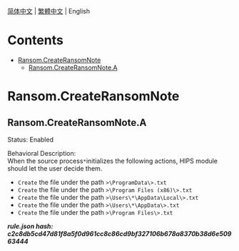 


  
[简体中文](README.md) | [繁體中文](README_zh_tw.md) | English  
  

Contents
========

* [Ransom.CreateRansomNote](#ransomcreateransomnote)
	* [Ransom.CreateRansomNote.A](#ransomcreateransomnotea)

# Ransom.CreateRansomNote

## Ransom.CreateRansomNote.A
  
Status: Enabled

Behavioral Description:   
When the source process`*`initializes the following actions, HIPS module should let the user decide them.
- `Create` the file under the path `>\ProgramData\>.txt`
- `Create` the file under the path `>\Program Files (x86)\>.txt`
- `Create` the file under the path `>\Users\*\AppData\Local\>.txt`
- `Create` the file under the path `>\Users\*\AppData\>.txt`
- `Create` the file under the path `>\Program Files\>.txt`
  
***rule.json hash: c2c8db5cd47d81f8a5f0d961cc8c86cd9bf327106b678a8370b38d6e50963444***